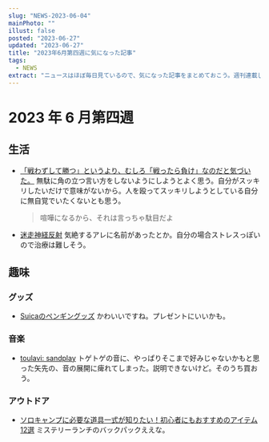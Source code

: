 ```yaml
---
slug: "NEWS-2023-06-04"
mainPhoto: ""
illust: false
posted: "2023-06-27"
updated: "2023-06-27"
title: "2023年6月第四週に気になった記事"
tags:
  - NEWS
extract: "ニュースはほぼ毎日見ているので、気になった記事をまとめておこう。週刊連載したい。"
---
```


# 2023 年 6 月第四週

## 生活
- [「戦わずして勝つ」というより、むしろ「戦ったら負け」なのだと気づいた。](https://blog.tinect.jp/?p=82366)
  無駄に角の立つ言い方をしないようにしようとよく思う。自分がスッキリしたいだけで意味がないから。人を殴ってスッキリしようとしている自分に無自覚でいたくないとも思う。
  > 喧嘩になるから、それは言っちゃ駄目だよ
- [迷走神経反射](https://medicalnote.jp/diseases/%E8%BF%B7%E8%B5%B0%E7%A5%9E%E7%B5%8C%E5%8F%8D%E5%B0%84#:~:text=%E6%A6%82%E8%A6%81,%E3%81%8C%E8%B2%A7%E8%A1%80%E7%8A%B6%E6%85%8B%E3%81%A8%E3%81%AA%E3%82%8A%E3%81%BE%E3%81%99%E3%80%82)
  気絶するアレに名前があったとか。自分の場合ストレスっぽいので治療は難しそう。

## 趣味
### グッズ
- [Suicaのペンギングッズ](https://www.jreastmall.com/shop/w/w15/)
  かわいいですね。プレゼントにいいかも。
### 音楽
- [toulavi: sandplay](http://turntokyo.com/reviews/toulavi-sandplay/)
  トゲトゲの音に、やっぱりそこまで好みじゃないかもと思った矢先の、音の展開に痺れてしまった。説明できないけど。そのうち買おう。
  
### アウトドア
- [ソロキャンプに必要な道具一式が知りたい！初心者にもおすすめのアイテム12選](https://www.bepal.net/archives/306434)
  ミステリーランチのバックパックええな。